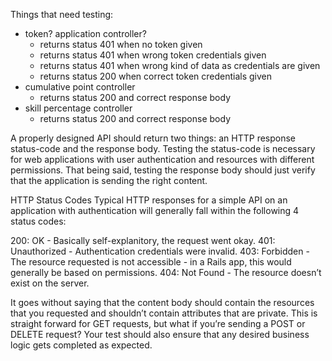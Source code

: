 Things that need testing:
- token? application controller?
    - returns status 401 when no token given
    - returns status 401 when wrong token credentials given
    - returns status 401 when wrong kind of data as credentials are given
    - returns status 200 when correct token credentials given
- cumulative point controller
    - returns status 200 and correct response body
- skill percentage controller
    - returns status 200 and correct response body

A properly designed API should return two things: 
an HTTP response status-code and the response body. Testing the status-code is necessary for web applications with user authentication and resources with different permissions. That being said, testing the response body should just verify that the application is sending the right content.

HTTP Status Codes
Typical HTTP responses for a simple API on an application with authentication will generally fall within the following 4 status codes:

200: OK - Basically self-explanitory, the request went okay.
401: Unauthorized - Authentication credentials were invalid.
403: Forbidden - The resource requested is not accessible - in a Rails app, this would generally be based on permissions.
404: Not Found - The resource doesn’t exist on the server.

It goes without saying that the content body should contain the resources that you requested and shouldn’t contain attributes that are private. This is straight forward for GET requests, but what if you’re sending a POST or DELETE request? Your test should also ensure that any desired business logic gets completed as expected.